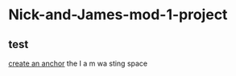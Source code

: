 # Nick-and-James-mod-1-project
## test

[create an anchor](#i-am-testing-this-anchor)
the
I
a
m
wa
sting
space
